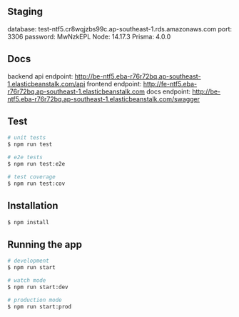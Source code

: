 ## Staging

database: test-ntf5.cr8wqjzbs99c.ap-southeast-1.rds.amazonaws.com
port: 3306
password: MwNzkEPL
Node: 14.17.3
Prisma: 4.0.0

## Docs

backend api endpoint: http://be-ntf5.eba-r76r72bq.ap-southeast-1.elasticbeanstalk.com/api
frontend endpoint: http://fe-ntf5.eba-r76r72bq.ap-southeast-1.elasticbeanstalk.com
docs endpoint: http://be-ntf5.eba-r76r72bq.ap-southeast-1.elasticbeanstalk.com/swagger

## Test

```bash
# unit tests
$ npm run test

# e2e tests
$ npm run test:e2e

# test coverage
$ npm run test:cov
```

## Installation

```bash
$ npm install
```

## Running the app

```bash
# development
$ npm run start

# watch mode
$ npm run start:dev

# production mode
$ npm run start:prod
```
